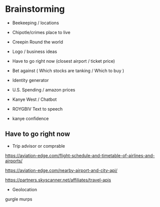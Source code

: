 # Brainstorming

- Beekeeping / locations 

- Chipotle/crimes place to live

- Creepin Round the world

- Logo / business ideas

- Have to go right now (closest airport / ticket price)

- Bet against ( Which stocks are tanking / Which to buy )

- Identity generator

- U.S. Spending / amazon prices

- Kanye West / Chatbot

- ROYGBIV Text to speech

- kanye confidence

## Have to go right now 

- Trip advisor or comprable

https://aviation-edge.com/flight-schedule-and-timetable-of-airlines-and-airports/

https://aviation-edge.com/nearby-airport-and-city-api/

https://partners.skyscanner.net/affiliates/travel-apis


- Geolocation 

gurgle murps